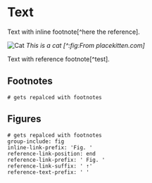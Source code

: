 # Text

Text with inline footnote[^here the reference].

![Cat](http://placekitten.com/g/200/300)
*This is a cat [^:fig:From placekitten.com]*

Text with reference footnote[^test].


<!-- refs -->

[^:fig:test]: This is the named reference


## Footnotes

```references
# gets repalced with footnotes
```

## Figures

```references
# gets repalced with footnotes
group-include: fig
inline-link-prefix: 'Fig. '
reference-link-position: end
reference-link-prefix: ' Fig. '
reference-link-suffix: ' ⇡'
reference-text-prefix: ' '
```
